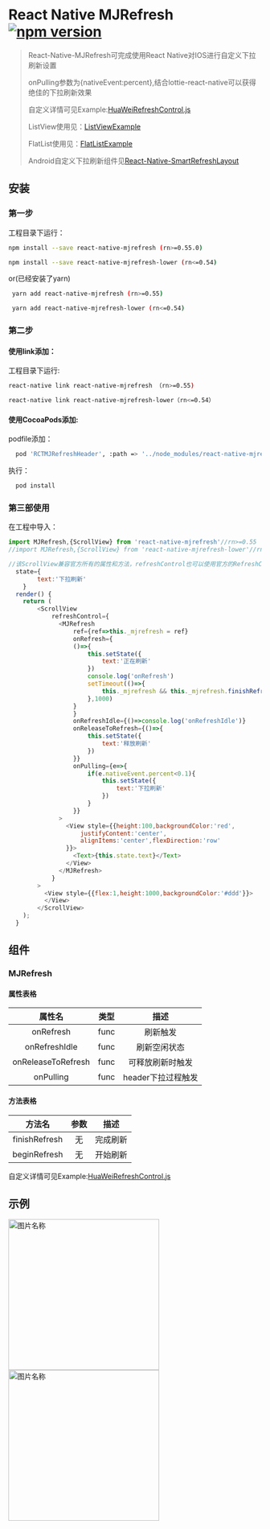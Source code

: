 # React Native MJRefresh[![npm version](https://badge.fury.io/js/react-native-mjrefresh.svg)](https://badge.fury.io/js/react-native-mjrefresh)

>React-Native-MJRefresh可完成使用React Native对IOS进行自定义下拉刷新设置
>
>onPulling参数为{nativeEvent:percent},结合lottie-react-native可以获得绝佳的下拉刷新效果
>
>自定义详情可见Example:[HuaWeiRefreshControl.js](https://github.com/react-native-studio/react-native-MJRefresh/blob/master/Example/HuaWeiRefreshControl.js)
>
>ListView使用见：[ListViewExample](https://github.com/react-native-studio/react-native-MJRefresh/blob/master/Example49/ListViewExample.js)
>
>FlatList使用见：[FlatListExample](https://github.com/react-native-studio/react-native-MJRefresh/blob/master/Example49/FlatListExample.js)
>
>Android自定义下拉刷新组件见[React-Native-SmartRefreshLayout](https://github.com/react-native-studio/react-native-SmartRefreshLayout)
>

## 安装
### 第一步
工程目录下运行：<br>
 ```bash
 npm install --save react-native-mjrefresh (rn>=0.55.0)

 npm install --save react-native-mjrefresh-lower (rn<=0.54)
```
or(已经安装了yarn)<br>
```bash
 yarn add react-native-mjrefresh (rn>=0.55)

 yarn add react-native-mjrefresh-lower (rn<=0.54)
```

### 第二步

#### 使用link添加：
工程目录下运行:
 ```bash
 react-native link react-native-mjrefresh （rn>=0.55)

 react-native link react-native-mjrefresh-lower（rn<=0.54）
 ```

#### 使用CocoaPods添加:
podfile添加：
```bash
  pod 'RCTMJRefreshHeader', :path => '../node_modules/react-native-mjrefresh'
```

执行：
```bash
  pod install
```

### 第三部使用

在工程中导入：
```js
import MJRefresh,{ScrollView} from 'react-native-mjrefresh'//rn>=0.55
//import MJRefresh,{ScrollView} from 'react-native-mjrefresh-lower'//rn<=0.54

//该ScrollView兼容官方所有的属性和方法，refreshControl也可以使用官方的RefreshControl
  state={
        text:'下拉刷新'
    }
  render() {
    return (
        <ScrollView
            refreshControl={
              <MJRefresh
                  ref={ref=>this._mjrefresh = ref}
                  onRefresh={
                  ()=>{
                      this.setState({
                          text:'正在刷新'
                      })
                      console.log('onRefresh')
                      setTimeout(()=>{
                          this._mjrefresh && this._mjrefresh.finishRefresh();
                      },1000)
                  }
                  }
                  onRefreshIdle={()=>console.log('onRefreshIdle')}
                  onReleaseToRefresh={()=>{
                      this.setState({
                          text:'释放刷新'
                      })
                  }}
                  onPulling={e=>{
                      if(e.nativeEvent.percent<0.1){
                          this.setState({
                              text:'下拉刷新'
                          })
                      }
                  }}
              >
                <View style={{height:100,backgroundColor:'red',
                    justifyContent:'center',
                    alignItems:'center',flexDirection:'row'
                }}>
                  <Text>{this.state.text}</Text>
                </View>
              </MJRefresh>
            }
        >
          <View style={{flex:1,height:1000,backgroundColor:'#ddd'}}>
          </View>
        </ScrollView>
    );
  }
```
## 组件
### MJRefresh
#### 属性表格
|属性名|类型|描述|
|:---:|:---:|:---:|
|onRefresh|func|刷新触发|
|onRefreshIdle|func|刷新空闲状态|
|onReleaseToRefresh|func|可释放刷新时触发|
|onPulling|func|header下拉过程触发|

#### 方法表格
|方法名|参数|描述|
|:---:|:---:|:---:|
|finishRefresh|无|完成刷新|
|beginRefresh|无|开始刷新|

自定义详情可见Example:[HuaWeiRefreshControl.js](https://github.com/react-native-studio/react-native-MJRefresh/blob/master/Example/HuaWeiRefreshControl.js)

## 示例
<img src="https://github.com/react-native-studio/react-native-MJRefresh/blob/master/screen_shot.gif" width = "300"  alt="图片名称" align=center />
<img src="https://github.com/react-native-studio/react-native-MJRefresh/blob/master/1530090339829.gif" width = "300"  alt="图片名称" align=center />
